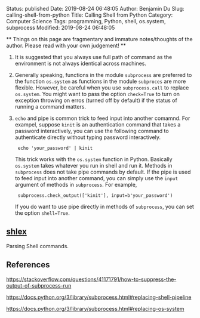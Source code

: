 Status: published
Date: 2019-08-24 06:48:05
Author: Benjamin Du
Slug: calling-shell-from-python
Title: Calling Shell from Python
Category: Computer Science
Tags: programming, Python, shell, os.system, subprocess
Modified: 2019-08-24 06:48:05

**
Things on this page are fragmentary and immature notes/thoughts of the author.
Please read with your own judgement!
**



1. It is suggested that you always use full path of command as the environment is not always identical across machines.

2. Generally speaking,
    functions in the module `subprocess` are preferred to the function `os.system`
    as functions in the module `subproces` are more flexible. 
    However, 
    be careful when you use `subprocess.call` to replace `os.system`.
    You might want to pass the option `check=True` 
    to turn on exception throwing on erros (turned off by default)
    if the status of running a command matters. 

3. `echo` and pipe is common trick to feed input into another comamnd. 
    For exampel, 
    suppose `kinit` is an authentication command that takes a password interactively,
    you can use the following command to authenticate directly without typing password interactively.

        echo 'your_password' | kinit

    This trick works with the `os.system` function in Python.
    Basically `os.system` takes whatever you run in shell and run it.
    Methods in `subprocess` does not take pipe commands by default. 
    If the pipe is used to feed input into another command,
    you can simply use the `input` argument of methods in `subprocess`.
    For example,

        subprocess.check_output(['kinit'], input=b'your_password')

    If you do want to use pipe directly in methods of `subprocess`, 
    you can set the option `shell=True`.


## [shlex](https://docs.python.org/3/library/shlex.html)

Parsing Shell commands.


## References

https://stackoverflow.com/questions/41171791/how-to-suppress-the-output-of-subprocess-run

https://docs.python.org/3/library/subprocess.html#replacing-shell-pipeline

https://docs.python.org/3/library/subprocess.html#replacing-os-system
